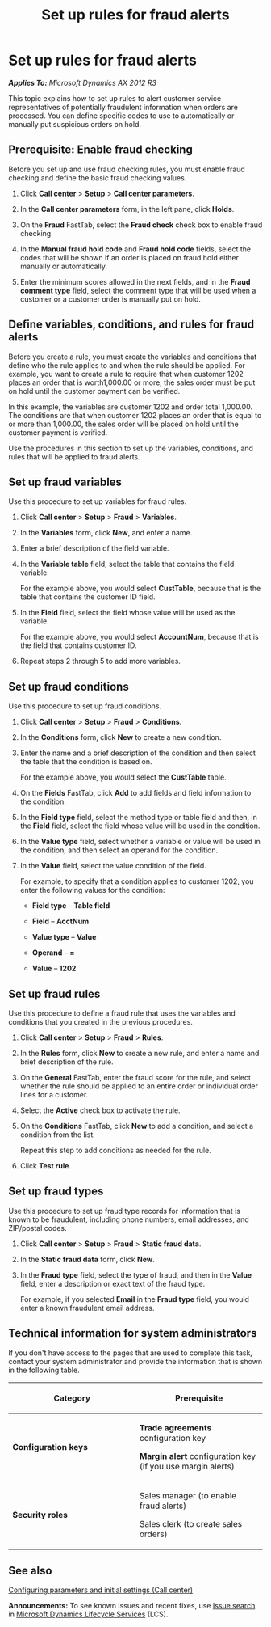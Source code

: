 ﻿---
title: Set up rules for fraud alerts
TOCTitle: Set up rules for fraud alerts
ms:assetid: f5fda8c6-8c6a-4da6-9b8f-1b7df9b4e625
ms:mtpsurl: https://technet.microsoft.com/en-us/library/Dn631663(v=AX.60)
ms:contentKeyID: 62381662
ms.date: 05/28/2014
mtps_version: v=AX.60
---

# Set up rules for fraud alerts 


_**Applies To:** Microsoft Dynamics AX 2012 R3_

This topic explains how to set up rules to alert customer service representatives of potentially fraudulent information when orders are processed. You can define specific codes to use to automatically or manually put suspicious orders on hold.

## Prerequisite: Enable fraud checking

Before you set up and use fraud checking rules, you must enable fraud checking and define the basic fraud checking values.

1.  Click **Call center** \> **Setup** \> **Call center parameters**.

2.  In the **Call center parameters** form, in the left pane, click **Holds**.

3.  On the **Fraud** FastTab, select the **Fraud check** check box to enable fraud checking.

4.  In the **Manual fraud hold code** and **Fraud hold code** fields, select the codes that will be shown if an order is placed on fraud hold either manually or automatically.

5.  Enter the minimum scores allowed in the next fields, and in the **Fraud comment type** field, select the comment type that will be used when a customer or a customer order is manually put on hold.

## Define variables, conditions, and rules for fraud alerts

Before you create a rule, you must create the variables and conditions that define who the rule applies to and when the rule should be applied. For example, you want to create a rule to require that when customer 1202 places an order that is worth1,000.00 or more, the sales order must be put on hold until the customer payment can be verified.

In this example, the variables are customer 1202 and order total 1,000.00. The conditions are that when customer 1202 places an order that is equal to or more than 1,000.00, the sales order will be placed on hold until the customer payment is verified.

Use the procedures in this section to set up the variables, conditions, and rules that will be applied to fraud alerts.

## Set up fraud variables

Use this procedure to set up variables for fraud rules.

1.  Click **Call center** \> **Setup** \> **Fraud** \> **Variables**.

2.  In the **Variables** form, click **New**, and enter a name.

3.  Enter a brief description of the field variable.

4.  In the **Variable table** field, select the table that contains the field variable.
    
    For the example above, you would select **CustTable**, because that is the table that contains the customer ID field.

5.  In the **Field** field, select the field whose value will be used as the variable.
    
    For the example above, you would select **AccountNum**, because that is the field that contains customer ID.

6.  Repeat steps 2 through 5 to add more variables.

## Set up fraud conditions

Use this procedure to set up fraud conditions.

1.  Click **Call center** \> **Setup** \> **Fraud** \> **Conditions**.

2.  In the **Conditions** form, click **New** to create a new condition.

3.  Enter the name and a brief description of the condition and then select the table that the condition is based on.
    
    For the example above, you would select the **CustTable** table.

4.  On the **Fields** FastTab, click **Add** to add fields and field information to the condition.

5.  In the **Field type** field, select the method type or table field and then, in the **Field** field, select the field whose value will be used in the condition.

6.  In the **Value type** field, select whether a variable or value will be used in the condition, and then select an operand for the condition.

7.  In the **Value** field, select the value condition of the field.
    
    For example, to specify that a condition applies to customer 1202, you enter the following values for the condition:
    
      - **Field type** – **Table field**
    
      - **Field** – **AcctNum**
    
      - **Value type** – **Value**
    
      - **Operand** – **=**
    
      - **Value** – **1202**

## Set up fraud rules

Use this procedure to define a fraud rule that uses the variables and conditions that you created in the previous procedures.

1.  Click **Call center** \> **Setup** \> **Fraud** \> **Rules**.

2.  In the **Rules** form, click **New** to create a new rule, and enter a name and brief description of the rule.

3.  On the **General** FastTab, enter the fraud score for the rule, and select whether the rule should be applied to an entire order or individual order lines for a customer.

4.  Select the **Active** check box to activate the rule.

5.  On the **Conditions** FastTab, click **New** to add a condition, and select a condition from the list.
    
    Repeat this step to add conditions as needed for the rule.

6.  Click **Test rule**.

## Set up fraud types

Use this procedure to set up fraud type records for information that is known to be fraudulent, including phone numbers, email addresses, and ZIP/postal codes.

1.  Click **Call center** \> **Setup** \> **Fraud** \> **Static fraud data**.

2.  In the **Static fraud data** form, click **New**.

3.  In the **Fraud type** field, select the type of fraud, and then in the **Value** field, enter a description or exact text of the fraud type.
    
    For example, if you selected **Email** in the **Fraud type** field, you would enter a known fraudulent email address.

## Technical information for system administrators

If you don't have access to the pages that are used to complete this task, contact your system administrator and provide the information that is shown in the following table.

<table>
<colgroup>
<col style="width: 50%" />
<col style="width: 50%" />
</colgroup>
<thead>
<tr class="header">
<th><p>Category</p></th>
<th><p>Prerequisite</p></th>
</tr>
</thead>
<tbody>
<tr class="odd">
<td><p><strong>Configuration keys</strong></p></td>
<td><p><strong>Trade agreements</strong> configuration key</p>
<p><strong>Margin alert</strong> configuration key (if you use margin alerts)</p></td>
</tr>
<tr class="even">
<td><p><strong>Security roles</strong></p></td>
<td><p>Sales manager (to enable fraud alerts)</p>
<p>Sales clerk (to create sales orders)</p></td>
</tr>
</tbody>
</table>


## See also

[Configuring parameters and initial settings (Call center)](configuring-parameters-and-initial-settings-call-center.md)

  
**Announcements:** To see known issues and recent fixes, use [Issue search](http://go.microsoft.com/fwlink/?linkid=389258) in [Microsoft Dynamics Lifecycle Services](http://go.microsoft.com/fwlink/?linkid=306505) (LCS).

